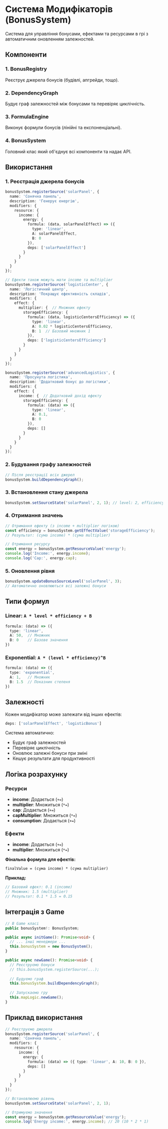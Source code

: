 # Система Модифікаторів (BonusSystem)

Система для управління бонусами, ефектами та ресурсами в грі з автоматичним оновленням залежностей.

## Компоненти

### 1. BonusRegistry
Реєструє джерела бонусів (будівлі, апгрейди, тощо).

### 2. DependencyGraph  
Будує граф залежностей між бонусами та перевіряє циклічність.

### 3. FormulaEngine
Виконує формули бонусів (лінійні та експоненціальні).

### 4. BonusSystem
Головний клас який об'єднує всі компоненти та надає API.

## Використання

### 1. Реєстрація джерела бонусів

```typescript
bonusSystem.registerSource('solarPanel', {
  name: 'Сонячна панель',
  description: 'Генерує енергію',
  modifiers: {
    resource: {
      income: {
        energy: {
          formula: (data, solarPanelEffect) => ({
            type: 'linear',
            A: solarPanelEffect,
            B: 0
          }),
          deps: ['solarPanelEffect']
        }
      }
    }
  }
});

// Ефекти також можуть мати income та multiplier
bonusSystem.registerSource('logisticCenter', {
  name: 'Логістичний центр',
  description: 'Покращує ефективність складів',
  modifiers: {
    effect: {
      multiplier: {  // Множник ефекту
        storageEfficiency: {
          formula: (data, logisticCentersEfficiency) => ({
            type: 'linear',
            A: 0.02 * logisticCentersEfficiency,
            B: 1  // Базовий множник 1
          }),
          deps: ['logisticCentersEfficiency']
        }
      }
    }
  }
});

bonusSystem.registerSource('advancedLogistics', {
  name: 'Просунута логістика',
  description: 'Додатковий бонус до логістики',
  modifiers: {
    effect: {
      income: {  // Додатковий дохід ефекту
        storageEfficiency: {
          formula: (data) => ({
            type: 'linear',
            A: 0.1,
            B: 0
          }),
          deps: []
        }
      }
    }
  }
});
```

### 2. Будування графу залежностей

```typescript
// Після реєстрації всіх джерел
bonusSystem.buildDependencyGraph();
```

### 3. Встановлення стану джерела

```typescript
bonusSystem.setSourceState('solarPanel', 2, 1); // level: 2, efficiency: 1
```

### 4. Отримання значень

```typescript
// Отримання ефекту (з income + multiplier логікою)
const efficiency = bonusSystem.getEffectValue('storageEfficiency');
// Результат: (сума income) * (сума multiplier)

// Отримання ресурсу
const energy = bonusSystem.getResourceValue('energy');
console.log('Income:', energy.income);
console.log('Cap:', energy.cap);
```

### 5. Оновлення рівня

```typescript
bonusSystem.updateBonusSourceLevel('solarPanel', 3);
// Автоматично оновлюються всі залежні бонуси
```

## Типи формул

### Linear: `A * level * efficiency + B`
```typescript
formula: (data) => ({
  type: 'linear',
  A: 50,  // Множник
  B: 0    // Базове значення
})
```

### Exponential: `A * (level * efficiency)^B`
```typescript
formula: (data) => ({
  type: 'exponential',
  A: 1,   // Множник
  B: 1.5  // Показник степеня
})
```

## Залежності

Кожен модифікатор може залежати від інших ефектів:

```typescript
deps: ['solarPanelEffect', 'logisticBonus']
```

Система автоматично:
- Будує граф залежностей
- Перевіряє циклічність
- Оновлює залежні бонуси при зміні
- Кешує результати для продуктивності

## Логіка розрахунку

### Ресурси
- **income**: Додається (`+=`)
- **multiplier**: Множиться (`*=`)
- **cap**: Додається (`+=`)
- **capMultiplier**: Множиться (`*=`)
- **consumption**: Додається (`+=`)

### Ефекти
- **income**: Додається (`+=`)
- **multiplier**: Множиться (`*=`)

**Фінальна формула для ефектів:**
```
finalValue = (сума income) * (сума multiplier)
```

**Приклад:**
```typescript
// Базовий ефект: 0.1 (income)
// Множник: 1.5 (multiplier)
// Результат: 0.1 * 1.5 = 0.15
```

## Інтеграція з Game

```typescript
// В Game класі
public bonusSystem!: BonusSystem;

public async initGame(): Promise<void> {
  // ... інші менеджери ...
  this.bonusSystem = new BonusSystem();
}

public async newGame(): Promise<void> {
  // Реєструємо бонуси
  // this.bonusSystem.registerSource(...);
  
  // Будуємо граф
  this.bonusSystem.buildDependencyGraph();
  
  // Запускаємо гру
  this.mapLogic.newGame();
}
```

## Приклад використання

```typescript
// Реєструємо джерела
bonusSystem.registerSource('solarPanel', {
  name: 'Сонячна панель',
  modifiers: {
    resource: {
      income: {
        energy: {
          formula: (data) => ({ type: 'linear', A: 10, B: 0 }),
          deps: []
        }
      }
    }
  }
});

// Встановлюємо рівень
bonusSystem.setSourceState('solarPanel', 2, 1);

// Отримуємо значення
const energy = bonusSystem.getResourceValue('energy');
console.log('Energy income:', energy.income); // 20 (10 * 2 * 1)
```